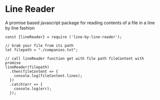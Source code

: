 # Line Reader

A promise based javascript package for reading contents of a file in a line by line fashion

```Js
const {lineReader} = require ('line-by-line-reader');

// Grab your file from its path
let filepath = "./companies.txt";

// call lineReader function get with file path fileContent with promise
lineReader(filepath)
  .then(fileContent => {
    console.log(fileContent.lines);
  })
  .catch(err => {
    console.log(err);
  });
```
